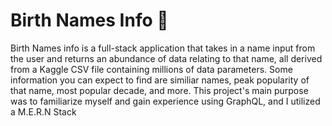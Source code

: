 # Birth Names Info 👶 

Birth Names info is a full-stack application that takes in a name input from the user and returns an abundance of data relating to that name, all derived from a Kaggle CSV file containing millions of data parameters. Some information you can expect to find are similiar names, peak popularity of that name, most popular decade, and more. This project's main purpose was to familiarize myself and gain experience using GraphQL, and I utilized a M.E.R.N Stack
